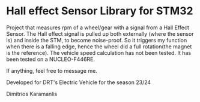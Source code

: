 ﻿# Hall effect Sensor Library for STM32
Project that measures rpm of a wheel/gear with a signal from a Hall Effect Sensor. 
The Hall effect signal is pulled up both externally (where the sensor is) and inside the STM, to become noise-proof. So it triggers my function when there is a falling edge, hence the wheel did a full rotation(the magnet is the reference). The vehicle speed calculation has not been tested. 
It has been tested on a NUCLEO-F446RE.

If anything, feel free to message me.

Developed for DRT's Electric Vehicle for the season 23/24

Dimitrios Karamanlis

